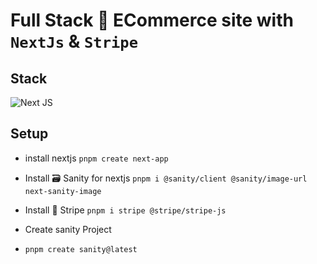 # Full Stack 🛒 ECommerce site with `NextJs` & `Stripe`

## Stack
![Next JS](https://img.shields.io/badge/Next-black?style=for-the-badge&logo=next.js&logoColor=white)

## Setup

- install nextjs
`pnpm create next-app`

- Install 🗃️ Sanity for nextjs
`pnpm i @sanity/client @sanity/image-url next-sanity-image`

- Install 💸 Stripe 
`pnpm i stripe @stripe/stripe-js`

- Create sanity Project
- `pnpm create sanity@latest`